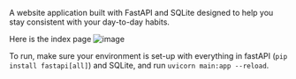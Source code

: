 A website application built with FastAPI and SQLite designed to help you stay consistent with your day-to-day habits.

Here is the index page
![image](https://github.com/user-attachments/assets/73458e3b-11f9-47f6-a23c-cc3083abb6f8)

To run, make sure your environment is set-up with everything in fastAPI (`pip install fastapi[all]`) and SQLite, and run `uvicorn main:app --reload`.
